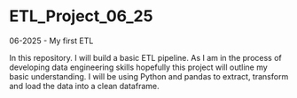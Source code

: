 # ETL_Project_06_25
06-2025 - My first ETL

In this repository. I will build a basic ETL pipeline. As I am in the process of developing data engineering skills hopefully this project will outline my basic understanding. I will be using Python and pandas to extract, transform and load the data into a clean dataframe.
